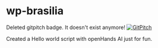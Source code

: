 wp-brasilia
===========

Deleted gitpitch badge. It doesn't exist anymore! [![GitPitch](https://gitpitch.com/assets/badge.svg)](https://gitpitch.com/fortinux/wp-brasilia/master?grs=github&t=beige)

Created a Hello world script with openHands AI just for fun.
